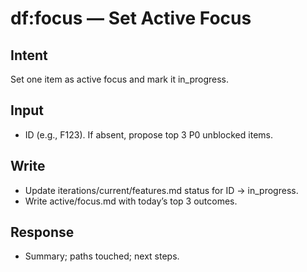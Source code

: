 # df:focus — Set Active Focus

## Intent
Set one item as active focus and mark it in_progress.

## Input
- ID (e.g., F123). If absent, propose top 3 P0 unblocked items.

## Write
- Update iterations/current/features.md status for ID → in_progress.
- Write active/focus.md with today’s top 3 outcomes.

## Response
- Summary; paths touched; next steps.

